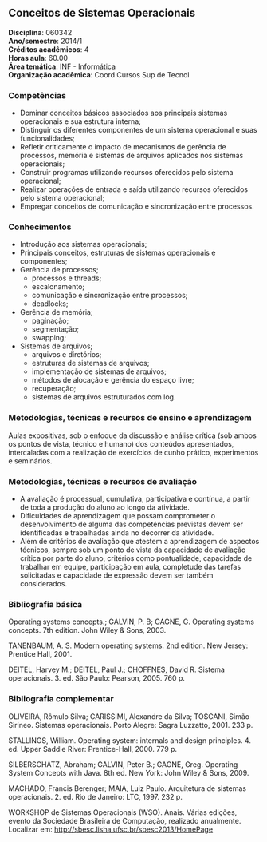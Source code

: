 ## Conceitos de Sistemas Operacionais

**Disciplina**:   060342  
**Ano/semestre**:  2014/1  
**Créditos acadêmicos**: 4  
**Horas aula**: 60.00  
**Área temática**:  INF - Informática  
**Organização acadêmica**: Coord Cursos Sup de Tecnol  

### Competências

* Dominar conceitos básicos associados aos principais sistemas operacionais e sua estrutura interna;
* Distinguir os diferentes componentes de um sistema operacional e suas funcionalidades;
* Refletir criticamente o impacto de mecanismos de gerência de processos, memória e sistemas de arquivos aplicados nos sistemas operacionais;
* Construir programas utilizando recursos oferecidos pelo sistema operacional;
* Realizar operações de entrada e saída utilizando recursos oferecidos pelo sistema operacional;
* Empregar conceitos de comunicação e sincronização entre processos.


### Conhecimentos

* Introdução aos sistemas operacionais;
* Principais conceitos, estruturas de sistemas operacionais e componentes;
* Gerência de processos; 
    * processos e threads;
    * escalonamento;
    * comunicação e sincronização entre processos;
    * deadlocks;
* Gerência de memória; 
    * paginação; 
    * segmentação; 
    * swapping;
* Sistemas de arquivos;
    * arquivos e diretórios;
    * estruturas de sistemas de arquivos;
    * implementação de sistemas de arquivos;
    * métodos de alocação e gerência do espaço livre;
    * recuperação; 
    * sistemas de arquivos estruturados com log.


### Metodologias, técnicas e recursos de ensino e aprendizagem

Aulas expositivas, sob o enfoque da discussão e análise crítica (sob ambos os pontos de vista, técnico e humano) dos conteúdos apresentados, intercaladas com a realização de exercícios de cunho prático, experimentos e seminários.


### Metodologias, técnicas e recursos de avaliação

* A avaliação é processual, cumulativa, participativa e contínua, a partir de toda a produção do aluno ao longo da atividade. 
* Dificuldades de aprendizagem que possam comprometer o desenvolvimento de alguma das competências previstas devem ser identificadas e trabalhadas ainda no decorrer da atividade. 
* Além de critérios de avaliação que atestem a aprendizagem de aspectos técnicos, sempre sob um ponto de vista da capacidade de avaliação crítica por parte do aluno, critérios como pontualidade, capacidade de trabalhar em equipe, participação em aula, completude das tarefas solicitadas e capacidade de expressão devem ser também considerados.


### Bibliografia básica

Operating systems concepts.; GALVIN, P. B; GAGNE, G. Operating systems concepts. 7th edition. John Wiley & Sons, 2003.

TANENBAUM, A. S. Modern operating systems. 2nd edition. New Jersey: Prentice Hall, 2001.

DEITEL, Harvey M.; DEITEL, Paul J.; CHOFFNES, David R. Sistema operacionais. 3. ed. São Paulo: Pearson, 2005. 760 p.


### Bibliografia complementar

OLIVEIRA, Rômulo Silva; CARISSIMI, Alexandre da Silva; TOSCANI, Simão Sirineo. Sistemas operacionais. Porto Alegre: Sagra Luzzatto, 2001. 233 p.

STALLINGS, William. Operating system: internals and design principles. 4. ed. Upper Saddle River: Prentice-Hall, 2000. 779 p.

SILBERSCHATZ, Abraham; GALVIN, Peter B.; GAGNE, Greg. Operating System Concepts with Java. 8th ed. New York: John Wiley & Sons, 2009.

MACHADO, Francis Berenger; MAIA, Luiz Paulo. Arquitetura de sistemas operacionais. 2. ed. Rio de Janeiro: LTC, 1997. 232 p.

WORKSHOP de Sistemas Operacionais (WSO). Anais. Várias edições, evento da Sociedade Brasileira de Computação, realizado anualmente. Localizar em: http://sbesc.lisha.ufsc.br/sbesc2013/HomePage